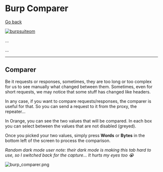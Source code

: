 # Burp Comparer

[Go back](../burp.md)

[![burpsuiteom](../../../_badges/thmp/burpsuiteom.svg)](https://tryhackme.com/room/burpsuiteom)

<div class="row row-cols-md-2"><div>

...
</div><div>

...
</div></div>


<hr class="sep-both">

## Comparer

<div class="row row-cols-md-2"><div class="align-self-center">

Be it requests or responses, sometimes, they are too long or too complex for us to see manually what changed between them. Sometimes, even for short requests, we may notice that some stuff has changed like headers.

In any case, if you want to compare requests/responses, the comparer is useful for that. So you can send a request to it from the proxy, the repeater...

In Orange, you can see the two values that will be compared. In each box you can select between the values that are not disabled (greyed).

Once you picked your two values, simply press **Words** or **Bytes** in the bottom left of the screen to process the comparison.
</div><div>

*Random dark mode user note: their dark mode is making this tab hard to use, so I switched back for the capture... It hurts my eyes too 😭*

![burp_comparer.png](../_images/burp_comparer.png)
</div></div>